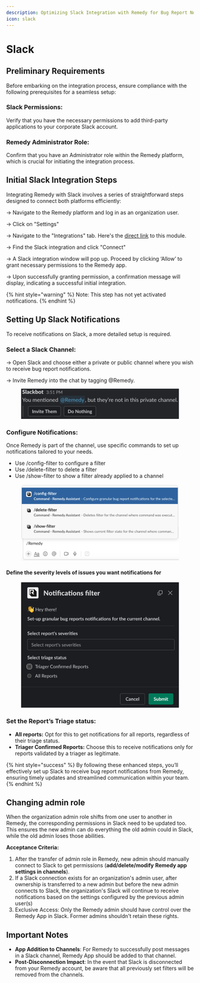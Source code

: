 ```yaml
---
description: Optimizing Slack Integration with Remedy for Bug Report Notifications
icon: slack
---
```


# Slack

## Preliminary Requirements

Before embarking on the integration process, ensure compliance with the following prerequisites for a seamless setup:

### Slack Permissions:&#x20;

Verify that you have the necessary permissions to add third-party applications to your corporate Slack account.

### Remedy Administrator Role:&#x20;

Confirm that you have an Administrator role within the Remedy platform, which is crucial for initiating the integration process.

## Initial Slack Integration Steps

Integrating Remedy with Slack involves a series of straightforward steps designed to connect both platforms efficiently:&#x20;

-> Navigate to the Remedy platform and log in as an organization user.

-> Click on "Settings"

-> Navigate to the "Integrations" tab. Here's the [direct link](https://hunt.r.xyz/bb-settings/integrations) to this module.&#x20;

-> Find the Slack integration and click "Connect"

-> A Slack integration window will pop up. Proceed by clicking ‘Allow’ to grant necessary permissions to the Remedy app.

-> Upon successfully granting permission, a confirmation message will display, indicating a successful initial integration.&#x20;

{% hint style="warning" %}
Note: This step has not yet activated notifications.
{% endhint %}

## Setting Up Slack Notifications

To receive notifications on Slack, a more detailed setup is required.&#x20;

### Select a Slack Channel:

-> Open Slack and choose either a private or public channel where you wish to receive bug report notifications.

-> Invite Remedy into the chat by tagging @Remedy.

<figure><img src="../../../.gitbook/assets/image.png" alt=""><figcaption></figcaption></figure>

### Configure Notifications:

Once Remedy is part of the channel, use specific commands to set up notifications tailored to your needs.

* Use /config-filter to configure a filter
* Use /delete-filter to delete a filter
* Use /show-filter to show a filter already applied to a channel

<figure><img src="../../../.gitbook/assets/image (1).png" alt=""><figcaption></figcaption></figure>

#### Define the severity levels of issues you want notifications for

<figure><img src="../../../.gitbook/assets/image (2).png" alt=""><figcaption></figcaption></figure>

### Set the Report’s Triage status:

* **All reports:** Opt for this to get notifications for all reports, regardless of their triage status.
* **Triager Confirmed Reports:** Choose this to receive notifications only for reports validated by a triager as legitimate.

{% hint style="success" %}
By following these enhanced steps, you’ll effectively set up Slack to receive bug report notifications from Remedy, ensuring timely updates and streamlined communication within your team.
{% endhint %}

## Changing admin role

When the organization admin role shifts from one user to another in Remedy, the corresponding permissions in Slack need to be updated too. This ensures the new admin can do everything the old admin could in Slack, while the old admin loses those abilities.

**Acceptance Criteria:**

1. After the transfer of admin role in Remedy, new admin should manually connect to Slack to get permissions (**add/delete/modify** **Remedy app settings in channels**).
2. If a Slack connection exists for an organization's admin user, after ownership is transferred to a new admin but before the new admin connects to Slack, the organization's Slack will continue to receive notifications based on the settings configured by the previous admin user(s)
3. Exclusive Access: Only the Remedy admin should have control over the Remedy App in Slack. Former admins shouldn't retain these rights.

## Important Notes

* **App Addition to Channels**: For Remedy to successfully post messages in a Slack channel, Remedy App should be added to that channel.
* **Post-Disconnection Impact**: In the event that Slack is disconnected from your Remedy account, be aware that all previously set filters will be removed from the channels.
